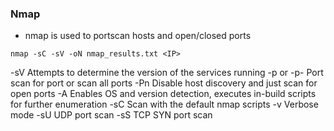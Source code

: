 ### Nmap

- nmap is used to portscan hosts and open/closed ports

```
nmap -sC -sV -oN nmap_results.txt <IP>
```

-sV Attempts to determine the version of the services running
-p <x> or -p- Port scan for port <x> or scan all ports
-Pn Disable host discovery and just scan for open ports
-A Enables OS and version detection, executes in-build scripts for further enumeration 
-sC Scan with the default nmap scripts
-v Verbose mode
-sU UDP port scan
-sS TCP SYN port scan
